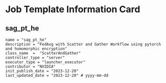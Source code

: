 # Job Template Information Card

## sag_pt_he
    name = "sag_pt_he"
    description = "FedAvg with Scatter and Gather Workflow using pytorch and homomorphic encryption" 
    class_name  =  "ScatterAndGather"
    controller_type = "server"
    executor_type = "launcher_executor"
    contributor = "NVIDIA"
    init_publish_date = "2023-12-20"
    last_updated_date = "2023-12-20" # yyyy-mm-dd
